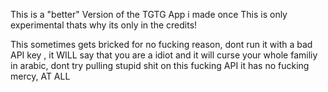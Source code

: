 This is a "better" Version of the TGTG App i made once
This is only experimental thats why its only in the credits!

This sometimes gets bricked for no fucking reason, dont run it with a bad API key , it WILL say that you are a idiot and it will curse your whole familiy in arabic,
dont try pulling stupid shit on this fucking API it has no fucking mercy, AT ALL
